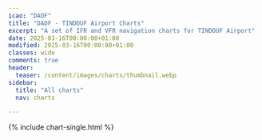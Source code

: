 ```yaml
---
icao: "DAOF" 
title: "DAOF - TINDOUF Airport Charts"
excerpt: "A set of IFR and VFR navigation charts for TINDOUF Airport"
date: 2025-03-16T00:00:00+01:00
modified: 2025-03-16T00:00:00+01:00
classes: wide
comments: true
header:
  teaser: /content/images/charts/thumbnail.webp
sidebar:
  title: "All charts"
  nav: charts

---
```


{% include chart-single.html %}